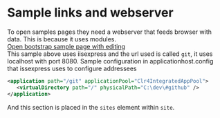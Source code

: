 # Sample links and webserver

To open samples pages they need a webserver that feeds browser with data. This is because it uses modules.  
[Open bootstrap sample page with editing](http://localhost:8080/git/jsTableData/sample/sampleBootstrap5TableEdit.html)  
This sample above uses iisexpress and the url used is called `git`, it uses localhost with port 8080.
Sample configuration in applicationhost.config that issexpress uses to configure addressees 
```xml
<application path="/git" applicationPool="Clr4IntegratedAppPool">
   <virtualDirectory path="/" physicalPath="C:\dev\#github" />
</application>			
```

And this section is placed in the `sites` element within `site`.